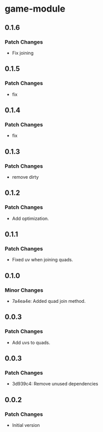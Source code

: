 # game-module

## 0.1.6

### Patch Changes

-   Fix joining

## 0.1.5

### Patch Changes

-   fix

## 0.1.4

### Patch Changes

-   fix

## 0.1.3

### Patch Changes

-   remove dirty

## 0.1.2

### Patch Changes

-   Add optimization.

## 0.1.1

### Patch Changes

-   Fixed uv when joining quads.

## 0.1.0

### Minor Changes

-   7a4ea4e: Added quad join method.

## 0.0.3

### Patch Changes

-   Add uvs to quads.

## 0.0.3

### Patch Changes

-   3d939c4: Remove unused dependencies

## 0.0.2

### Patch Changes

-   Initial version
